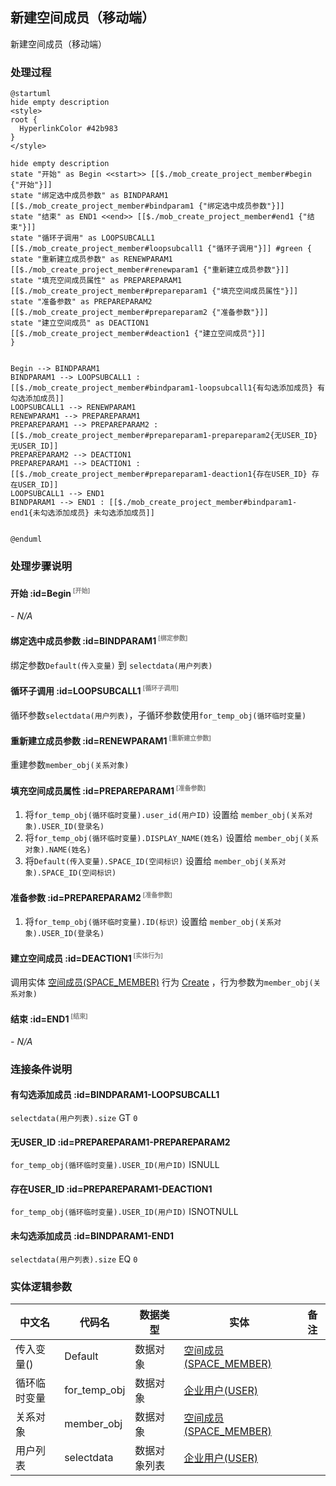 ## 新建空间成员（移动端） <!-- {docsify-ignore-all} -->

   新建空间成员（移动端）

### 处理过程

```plantuml
@startuml
hide empty description
<style>
root {
  HyperlinkColor #42b983
}
</style>

hide empty description
state "开始" as Begin <<start>> [[$./mob_create_project_member#begin {"开始"}]]
state "绑定选中成员参数" as BINDPARAM1  [[$./mob_create_project_member#bindparam1 {"绑定选中成员参数"}]]
state "结束" as END1 <<end>> [[$./mob_create_project_member#end1 {"结束"}]]
state "循环子调用" as LOOPSUBCALL1  [[$./mob_create_project_member#loopsubcall1 {"循环子调用"}]] #green {
state "重新建立成员参数" as RENEWPARAM1  [[$./mob_create_project_member#renewparam1 {"重新建立成员参数"}]]
state "填充空间成员属性" as PREPAREPARAM1  [[$./mob_create_project_member#prepareparam1 {"填充空间成员属性"}]]
state "准备参数" as PREPAREPARAM2  [[$./mob_create_project_member#prepareparam2 {"准备参数"}]]
state "建立空间成员" as DEACTION1  [[$./mob_create_project_member#deaction1 {"建立空间成员"}]]
}


Begin --> BINDPARAM1
BINDPARAM1 --> LOOPSUBCALL1 : [[$./mob_create_project_member#bindparam1-loopsubcall1{有勾选添加成员} 有勾选添加成员]]
LOOPSUBCALL1 --> RENEWPARAM1
RENEWPARAM1 --> PREPAREPARAM1
PREPAREPARAM1 --> PREPAREPARAM2 : [[$./mob_create_project_member#prepareparam1-prepareparam2{无USER_ID} 无USER_ID]]
PREPAREPARAM2 --> DEACTION1
PREPAREPARAM1 --> DEACTION1 : [[$./mob_create_project_member#prepareparam1-deaction1{存在USER_ID} 存在USER_ID]]
LOOPSUBCALL1 --> END1
BINDPARAM1 --> END1 : [[$./mob_create_project_member#bindparam1-end1{未勾选添加成员} 未勾选添加成员]]


@enduml
```


### 处理步骤说明

#### 开始 :id=Begin<sup class="footnote-symbol"> <font color=gray size=1>[开始]</font></sup>



*- N/A*
#### 绑定选中成员参数 :id=BINDPARAM1<sup class="footnote-symbol"> <font color=gray size=1>[绑定参数]</font></sup>



绑定参数`Default(传入变量)` 到 `selectdata(用户列表)`
#### 循环子调用 :id=LOOPSUBCALL1<sup class="footnote-symbol"> <font color=gray size=1>[循环子调用]</font></sup>



循环参数`selectdata(用户列表)`，子循环参数使用`for_temp_obj(循环临时变量)`
#### 重新建立成员参数 :id=RENEWPARAM1<sup class="footnote-symbol"> <font color=gray size=1>[重新建立参数]</font></sup>



重建参数```member_obj(关系对象)```
#### 填充空间成员属性 :id=PREPAREPARAM1<sup class="footnote-symbol"> <font color=gray size=1>[准备参数]</font></sup>



1. 将`for_temp_obj(循环临时变量).user_id(用户ID)` 设置给  `member_obj(关系对象).USER_ID(登录名)`
2. 将`for_temp_obj(循环临时变量).DISPLAY_NAME(姓名)` 设置给  `member_obj(关系对象).NAME(姓名)`
3. 将`Default(传入变量).SPACE_ID(空间标识)` 设置给  `member_obj(关系对象).SPACE_ID(空间标识)`

#### 准备参数 :id=PREPAREPARAM2<sup class="footnote-symbol"> <font color=gray size=1>[准备参数]</font></sup>



1. 将`for_temp_obj(循环临时变量).ID(标识)` 设置给  `member_obj(关系对象).USER_ID(登录名)`

#### 建立空间成员 :id=DEACTION1<sup class="footnote-symbol"> <font color=gray size=1>[实体行为]</font></sup>



调用实体 [空间成员(SPACE_MEMBER)](module/Wiki/space_member.md) 行为 [Create](module/Wiki/space_member#行为) ，行为参数为`member_obj(关系对象)`

#### 结束 :id=END1<sup class="footnote-symbol"> <font color=gray size=1>[结束]</font></sup>



*- N/A*


### 连接条件说明
#### 有勾选添加成员 :id=BINDPARAM1-LOOPSUBCALL1

`selectdata(用户列表).size` GT `0`
#### 无USER_ID :id=PREPAREPARAM1-PREPAREPARAM2

`for_temp_obj(循环临时变量).USER_ID(用户ID)` ISNULL
#### 存在USER_ID :id=PREPAREPARAM1-DEACTION1

`for_temp_obj(循环临时变量).USER_ID(用户ID)` ISNOTNULL
#### 未勾选添加成员 :id=BINDPARAM1-END1

`selectdata(用户列表).size` EQ `0`


### 实体逻辑参数

|    中文名   |    代码名    |  数据类型    |  实体   |备注 |
| --------| --------| -------- | -------- | --------   |
|传入变量(<i class="fa fa-check"/></i>)|Default|数据对象|[空间成员(SPACE_MEMBER)](module/Wiki/space_member.md)||
|循环临时变量|for_temp_obj|数据对象|[企业用户(USER)](module/Base/user.md)||
|关系对象|member_obj|数据对象|[空间成员(SPACE_MEMBER)](module/Wiki/space_member.md)||
|用户列表|selectdata|数据对象列表|[企业用户(USER)](module/Base/user.md)||
